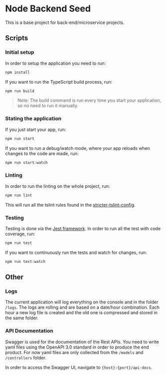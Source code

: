 # Node Backend Seed

This is a base project for back-end/microservice projects.

## Scripts

### Initial setup

In order to setup the application you need to run:

```bash
npm install
```

If you want to run the TypeScript build process, run:

```bash
npm run build
```

> Note: The build command is run every time you start your application, so no need to run it manually.

### Stating the application

If you just start your app, run:

```bash
npm run start
```

If you want to run a debug/watch mode, where your app reloads when changes to the code are made, run:

```bash
npm run start:watch
```

### Linting

In order to run the linting on the whole project, run:

```bash
npm run lint
```

This will run all the tslint rules found in the [stricter-tslint-config](https://www.npmjs.com/package/stricter-tslint-config).

### Testing

Testing is done via the [Jest framework](https://jestjs.io/). In order to run all the test with code coverage, run:

```bash
npm run test
```

If you want to continuously run the tests and watch for changes, run:

```bash
npm run test:watch
```

## Other

### Logs

The current application will log everything on the console and in the folder `/logs`. The logs are rolling and are based on a date/hour combination. Each hour a new log file is created and the old one is compressed and stored in the same folder.

### API Documentation

Swagger is used for the documentation of the Rest APIs. You need to write yaml files using the OpenAPI 3.0 standard in order to produce the end product. For now yaml files are only collected from the `/models` and `/controllers` folder.

In order to access the Swagger UI, navigate to `{host}:{port}/api-docs`.